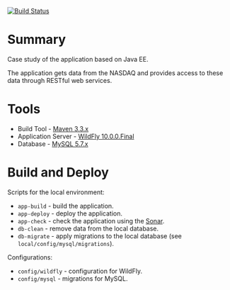 [![Build Status](https://travis-ci.org/hrytsenko/jee-nasdaq.svg?branch=master)](https://travis-ci.org/hrytsenko/jee-nasdaq)

# Summary

Case study of the application based on Java EE.

The application gets data from the NASDAQ and provides access to these data through RESTful web services.

# Tools

* Build Tool - [Maven 3.3.x](https://maven.apache.org/)
* Application Server - [WildFly 10.0.0.Final](http://wildfly.org/)
* Database - [MySQL 5.7.x](https://www.mysql.com/)

# Build and Deploy

Scripts for the local environment:

* `app-build` - build the application.
* `app-deploy` - deploy the application.
* `app-check` - check the application using the [Sonar](http://www.sonarqube.org/).
* `db-clean` - remove data from the local database.
* `db-migrate` - apply migrations to the local database (see `local/config/mysql/migrations`).

Configurations:

* `config/wildfly` - configuration for WildFly.
* `config/mysql` - migrations for MySQL.

